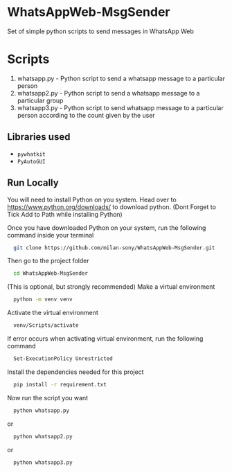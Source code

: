 # WhatsAppWeb-MsgSender

Set of simple python scripts to send messages in WhatsApp Web

# Scripts

1. whatsapp.py - Python script to send a whatsapp message to a particular person
2. whatsapp2.py - Python script to send a whatsapp message to a particular group
3. whatsapp3.py - Python script to send whatsapp message to a particular person according to the count given by the user

## Libraries used

- `pywhatkit`
- `PyAutoGUI`

## Run Locally

You will need to install Python on  you system. Head over to https://www.python.org/downloads/ to download python.
(Dont Forget to Tick Add to Path while installing Python)

Once you have downloaded Python on your system, 
run the following command inside your terminal

```bash
  git clone https://github.com/milan-sony/WhatsAppWeb-MsgSender.git
```

Then go to the project folder

```bash
  cd WhatsAppWeb-MsgSender
```

(This is optional, but strongly recommended) Make a virtual environment

```bash
  python -m venv venv
```

Activate the virtual environment

```bash
  venv/Scripts/activate
```

If error occurs when activating virtual environment, run the following command

```bash
  Set-ExecutionPolicy Unrestricted
```

Install the dependencies needed for this project

```bash
  pip install -r requirement.txt
```

Now run the script you want 

```bash
  python whatsapp.py
```

or

```bash
  python whatsapp2.py
```

or

```bash
  python whatsapp3.py
```
